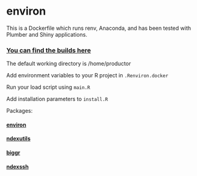 # environ

This is a Dockerfile which runs renv, Anaconda, and has been tested with Plumber and Shiny applications.

### [You can find the builds here](https://hub.docker.com/repository/docker/fdrennan/environ)

The default working directory is /home/productor

Add environment variables to your R project in `.Renviron.docker`

Run your load script using `main.R`

Add installation parameters to `install.R`

Packages:
#### [environ](https://github.com/fdrennan/environ)
#### [ndexutils](https://github.com/fdrennan/ndexutils)
#### [biggr](https://github.com/fdrennan/biggr)
#### [ndexssh](https://github.com/fdrennan/ndexssh)
